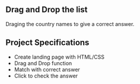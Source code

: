 ## Drag and Drop the list

Draging the country names to give a correct answer.

## Project Specifications

- Create landing page with HTML/CSS
- Drag and Drop function
- Match with correct answer
- Click to check the answer
